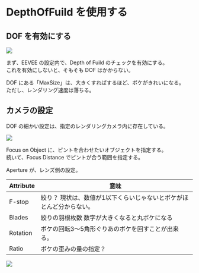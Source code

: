 # DepthOfFuild を使用する

## DOF を有効にする

![](https://gyazo.com/f61ddcee8fdba6b0692a60f1443544ac.png)

まず、EEVEE の設定内で、Depth of Fuild のチェックを有効にする。  
これを有効にしないと、そもそも DOF はかからない。

DOF にある「MaxSize」は、大きくすればするほど、ボケがきれいになる。  
ただし、レンダリング速度は落ちる。

## カメラの設定

DOF の細かい設定は、指定のレンダリングカメラ内に存在している。

![](https://gyazo.com/57e8b0bef6d396038a0cc2c8b5095761.png)

Focus on Object に、ピントを合わせたいオブジェクトを指定する。  
続いて、Focus Distance でピントが合う範囲を指定する。

Aperture が、レンズ側の設定。

| Attribute | 意味                                                                  |
| --------- | --------------------------------------------------------------------- |
| F-stop    | 絞り？  現状は、数値が1以下くらいじゃないとボケがほとんど分からない。 |
| Blades    | 絞りの羽根枚数 数字が大きくなると丸ボケになる                         |
| Rotation  | ボケの回転3～5角形ぐりあのボケを回すことが出来る。                    |
| Ratio     | ボケの歪みの量の指定？                                                |

![](https://gyazo.com/6f0752302c2a9ae699f073cc2d1d3827.png)
